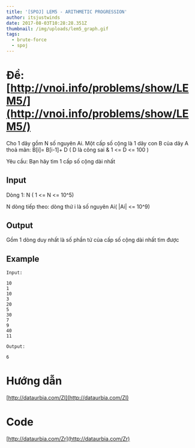 ```yaml
---
title: '[SPOJ] LEM5 - ARITHMETIC PROGRESSION'
author: itsjustwinds
date: 2017-08-03T10:28:28.351Z
thumbnail: /img/uploads/lem5_graph.gif
tags:
  - brute-force
  - spoj
---
```

# Đề: [http://vnoi.info/problems/show/LEM5/](http://vnoi.info/problems/show/LEM5/)

Cho 1 dãy gồm N số nguyên Ai. Một cấp số cộng là 1 dãy con B của dãy A thoả mãn: B[i]= B[i-1]+ D \( D là công sai & 1 &lt;= D &lt;= 100 \)

Yêu cầu: Bạn hãy tìm 1 cấp số cộng dài nhất

## Input

Dòng 1: N \( 1 &lt;= N &lt;= 10^5\)

N dòng tiếp theo: dòng thứ i là số nguyên Ai\( \|Ai\| &lt;= 10^9\)

## Output

Gồm 1 dòng duy nhất là số phần tử của cấp số cộng dài nhất tìm được

## Example

```
Input:

10 
1
10
3
20
5
30
7
9
40
11

Output:

6
```

# Hướng dẫn

[http://dataurbia.com/ZI](http://dataurbia.com/ZI)

# Code

[http://dataurbia.com/Zr](http://dataurbia.com/Zr)





